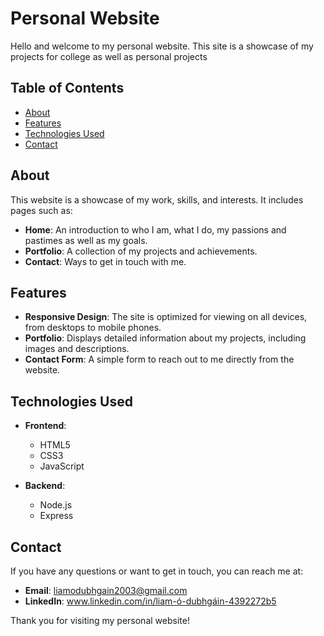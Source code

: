 # Personal Website
Hello and welcome to my personal website. This site is a showcase of my projects for college as well as personal projects   

## Table of Contents
- [About](#about)
- [Features](#features)
- [Technologies Used](#technologies-used)
- [Contact](#contact)

## About

This website is a showcase of my work, skills, and interests. It includes pages such as:
- **Home**: An introduction to who I am, what I do, my passions and pastimes as well as my goals.
- **Portfolio**: A collection of my projects and achievements.
- **Contact**: Ways to get in touch with me.

## Features

- **Responsive Design**: The site is optimized for viewing on all devices, from desktops to mobile phones.
- **Portfolio**: Displays detailed information about my projects, including images and descriptions.
- **Contact Form**: A simple form to reach out to me directly from the website.

## Technologies Used

- **Frontend**:
  - HTML5
  - CSS3
  - JavaScript
  
- **Backend**:
  - Node.js
  - Express

## Contact

If you have any questions or want to get in touch, you can reach me at:
- **Email**: liamodubhgain2003@gmail.com
- **LinkedIn**: www.linkedin.com/in/liam-ó-dubhgáin-4392272b5

Thank you for visiting my personal website!
